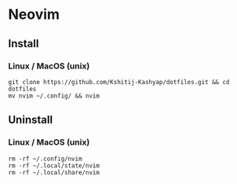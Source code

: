 # Neovim
## Install
### Linux / MacOS (unix)
```
git clone https://github.com/Kshitij-Kashyap/dotfiles.git && cd dotfiles
mv nvim ~/.config/ && nvim
```
## Uninstall
### Linux / MacOS (unix)
```
rm -rf ~/.config/nvim
rm -rf ~/.local/state/nvim
rm -rf ~/.local/share/nvim
```
